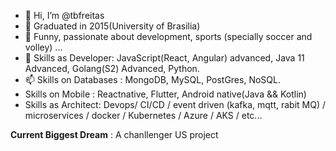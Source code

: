 
- 👋 Hi, I’m @tbfreitas
- 👀 Graduated in 2015(University of Brasilia)
- 🌱 Funny, passionate about development, sports (specially soccer and volley) ...
- 💞️ Skills as Developer: JavaScript(React, Angular) advanced, Java 11 Advanced, Golang(S2) Advanced, Python. 
- 📫 Skills on Databases : MongoDB, MySQL, PostGres, NoSQL.
- Skills on Mobile : Reactnative, Flutter, Android native(Java && Kotlin)
- Skills as Architect: Devops/ CI/CD / event driven (kafka, mqtt, rabit MQ) / microservices / docker / Kubernetes / Azure / AKS / etc...

**Current Biggest Dream** : A chanllenger US project
